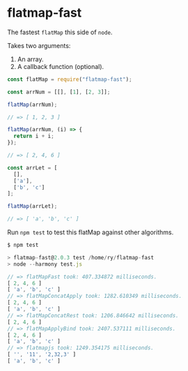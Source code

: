 # flatmap-fast

The fastest `flatMap` this side of `node`.

Takes two arguments:

  1. An array.
  2. A callback function (optional).

```javascript
const flatMap = require("flatmap-fast");

const arrNum = [[], [1], [2, 3]];

flatMap(arrNum);

// => [ 1, 2, 3 ]

flatMap(arrNum, (i) => {
  return i + i;
});

// => [ 2, 4, 6 ]

const arrLet = [
  [],
  ['a'],
  ['b', 'c']
];

flatMap(arrLet);

// => [ 'a', 'b', 'c' ]
```

Run `npm test` to test this flatMap against other algorithms.

```javascript
$ npm test

> flatmap-fast@2.0.3 test /home/ry/flatmap-fast
> node --harmony test.js

// => flatMapFast took: 407.334872 milliseconds.
[ 2, 4, 6 ]
[ 'a', 'b', 'c' ]
// => flatMapConcatApply took: 1282.610349 milliseconds.
[ 2, 4, 6 ]
[ 'a', 'b', 'c' ]
// => flatMapConcatRest took: 1206.846642 milliseconds.
[ 2, 4, 6 ]
// => flatMapApplyBind took: 2407.537111 milliseconds.
[ 2, 4, 6 ]
[ 'a', 'b', 'c' ]
// => flatmapjs took: 1249.354175 milliseconds.
[ '', '11', '2,32,3' ]
[ 'a', 'b', 'c' ]
```
